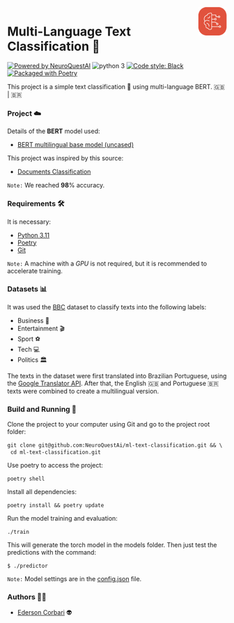 <img src="https://raw.githubusercontent.com/NeuroQuestAi/neuroquestai.github.io/main/brand/logo/neuroquest-orange-logo.png" align="right" width="65" height="65"/>

# Multi-Language Text Classification 🧠

[![Powered by NeuroQuestAI](https://img.shields.io/badge/powered%20by-NeuroQuestAI-orange.svg?style=flat&colorA=E1523D&colorB=007D8A)](
https://neuroquest.ai)
![python 3][python_version]
[![Code style: Black](https://img.shields.io/badge/code%20style-Black-000000.svg)](https://github.com/psf/black)
[![Packaged with Poetry][poetry-badge]](https://python-poetry.org/)

[poetry-badge]: https://img.shields.io/badge/packaging-poetry-cyan.svg
[python_version]: https://img.shields.io/static/v1.svg?label=python&message=3%20&color=blue

This project is a simple text classification 📝 using multi-language BERT. 🇬🇧 | 🇧🇷

### Project ☁️

Details of the **BERT** model used:

- [BERT multilingual base model (uncased)](https://huggingface.co/google-bert/bert-base-multilingual-uncased)

This project was inspired by this source: 

- [Documents Classification](https://www.kaggle.com/code/ouardasakram/documents-classification-using-bert-on-bbc-dataset/notebook)

`Note:` We reached **98**% accuracy.

### Requirements 🛠️

It is necessary:

- [Python 3.11](https://www.python.org/downloads/release/python-3110/)
- [Poetry](https://python-poetry.org/)
- [Git](https://git-scm.com/)

`Note:` A machine with a *GPU* is not required, but it is recommended to accelerate training.

### Datasets 📊

It was used the [BBC](https://www.kaggle.com/datasets/sainijagjit/bbc-dataset) dataset to classify texts into the following labels:

- Business 💼
- Entertainment 🎬
- Sport ⚽
- Tech 💻
- Politics 🏛️

The texts in the dataset were first translated into Brazilian Portuguese, using the [Google Translator API](https://cloud.google.com/translate/docs/reference/rest).
After that, the English 🇬🇧 and Portuguese 🇧🇷 texts were combined to create a multilingual version.

### Build and Running 🚀

Clone the project to your computer using Git and go to the project root folder:

```shell
git clone git@github.com:NeuroQuestAi/ml-text-classification.git && \
 cd ml-text-classification.git
```

Use poetry to access the project:

```shell
poetry shell
```

Install all dependencies:

```shell
poetry install && poetry update 
```

Run the model training and evaluation:

```shell
./train 
```

This will generate the torch model in the models folder. Then just test the predictions with the command:

```shell
$ ./predictor 
```

`Note:` Model settings are in the [config.json](./config.json) file.

### Authors 👨‍💻

  * [Ederson Corbari](mailto:e@NeuralQuest.ai) 👽

